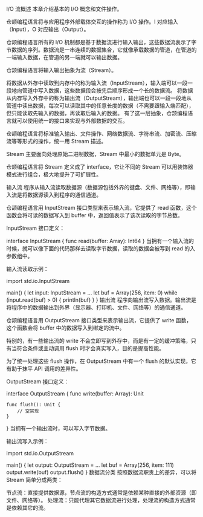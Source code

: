I/O 流概述
本章介绍基本的 I/O 概念和文件操作。

仓颉编程语言将与应用程序外部载体交互的操作称为 I/O 操作。I 对应输入（Input），O 对应输出（Output）。

仓颉编程语言所有的 I/O 机制都是基于数据流进行输入输出，这些数据流表示了字节数据的序列。数据流是一串连续的数据集合，它就像承载数据的管道，在管道的一端输入数据，在管道的另一端就可以输出数据。

仓颉编程语言将输入输出抽象为流（Stream）。

将数据从外存中读取到内存中的称为输入流（InputStream），输入端可以一段一段地向管道中写入数据，这些数据段会按先后顺序形成一个长的数据流。
将数据从内存写入外存中的称为输出流（OutputStream），输出端也可以一段一段地从管道中读出数据，每次可以读取其中的任意长度的数据（不需要跟输入端匹配），但只能读取先输入的数据，再读取后输入的数据。
有了这一层抽象，仓颉编程语言就可以使用统一的接口来实现与外部数据的交互。

仓颉编程语言将标准输入输出、文件操作、网络数据流、字符串流、加密流、压缩流等等形式的操作，统一用 Stream 描述。

Stream 主要面向处理原始二进制数据，Stream 中最小的数据单元是 Byte。

仓颉编程语言将 Stream 定义成了 interface，它让不同的 Stream 可以用装饰器模式进行组合，极大地提升了可扩展性。

输入流
程序从输入流读取数据源（数据源包括外界的键盘、文件、网络等），即输入流是将数据源读入到程序的通信通道。

仓颉编程语言用 InputStream 接口类型来表示输入流，它提供了 read 函数，这个函数会将可读的数据写入到 buffer 中，返回值表示了该次读取的字节总数。

InputStream 接口定义：

interface InputStream {
    func read(buffer: Array<Byte>): Int64
}
当拥有一个输入流的时候，就可以像下面的代码那样去读取字节数据，读取的数据会被写到 read 的入参数组中。

输入流读取示例：

import std.io.InputStream

main() {
    let input: InputStream = ...
    let buf = Array<Byte>(256, item: 0)
    while (input.read(buf) > 0) {
        println(buf)
    }
}
输出流
程序向输出流写入数据。输出流是将程序中的数据输出到外界（显示器、打印机、文件、网络等）的通信通道。

仓颉编程语言用 OutputStream 接口类型来表示输出流，它提供了 write 函数，这个函数会将 buffer 中的数据写入到绑定的流中。

特别的，有一些输出流的 write 不会立即写到外存中，而是有一定的缓冲策略，只有当符合条件或主动调用 flush 时才会真实写入，目的是提高性能。

为了统一处理这些 flush 操作，在 OutputStream 中有一个 flush 的默认实现，它有助于抹平 API 调用的差异性。

OutputStream 接口定义：

interface OutputStream {
    func write(buffer: Array<Byte>): Unit

    func flush(): Unit {
        // 空实现
    }
}
当拥有一个输出流时，可以写入字节数据。

输出流写入示例：

import std.io.OutputStream

main() {
    let output: OutputStream = ...
    let buf = Array<Byte>(256, item: 111)
    output.write(buf)
    output.flush()
}
数据流分类
按照数据流职责上的差异，可以将 Stream 简单分成两类：

节点流：直接提供数据源，节点流的构造方式通常是依赖某种直接的外部资源（即文件、网络等）。
处理流：只能代理其它数据流进行处理，处理流的构造方式通常是依赖其它的流。